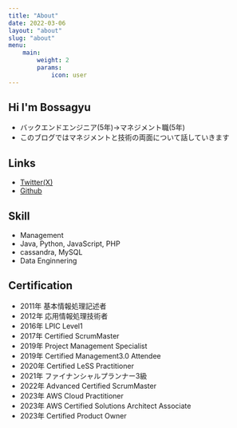 ```yaml
---
title: "About"
date: 2022-03-06
layout: "about"
slug: "about"
menu:
    main:
        weight: 2
        params: 
            icon: user
---
```

## Hi I'm Bossagyu
* バックエンドエンジニア(5年)→マネジメント職(5年)
* このブログではマネジメントと技術の両面について話していきます

## Links
* [Twitter(X)](https://twitter.com/bossagyu)
* [Github](https://github.com/bossagyu)

## Skill
* Management
* Java, Python, JavaScript, PHP
* cassandra, MySQL
* Data Enginnering

## Certification
* 2011年 基本情報処理記述者
* 2012年 応用情報処理技術者
* 2016年 LPIC Level1
* 2017年 Certified ScrumMaster
* 2019年 Project Management Specialist
* 2019年 Certified Management3.0 Attendee
* 2020年 Certified LeSS Practitioner
* 2021年 ファイナンシャルプランナー3級
* 2022年 Advanced Certified ScrumMaster
* 2023年 AWS Cloud Practitioner
* 2023年 AWS Certified Solutions Architect Associate
* 2023年 Certified Product Owner
